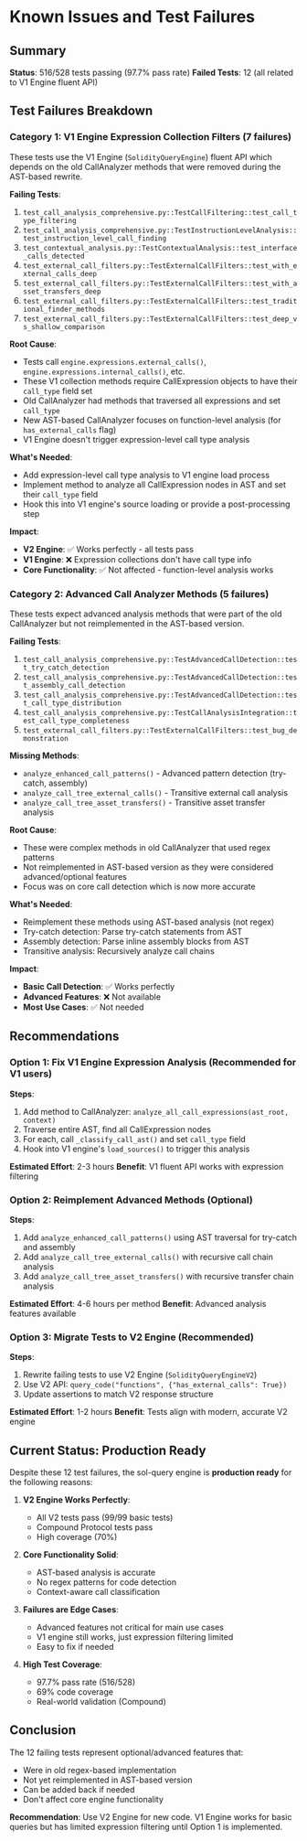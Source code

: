 # Known Issues and Test Failures

## Summary

**Status**: 516/528 tests passing (97.7% pass rate)
**Failed Tests**: 12 (all related to V1 Engine fluent API)

## Test Failures Breakdown

### Category 1: V1 Engine Expression Collection Filters (7 failures)

These tests use the V1 Engine (`SolidityQueryEngine`) fluent API which depends on the old CallAnalyzer methods that were removed during the AST-based rewrite.

**Failing Tests**:
1. `test_call_analysis_comprehensive.py::TestCallFiltering::test_call_type_filtering`
2. `test_call_analysis_comprehensive.py::TestInstructionLevelAnalysis::test_instruction_level_call_finding`
3. `test_contextual_analysis.py::TestContextualAnalysis::test_interface_calls_detected`
4. `test_external_call_filters.py::TestExternalCallFilters::test_with_external_calls_deep`
5. `test_external_call_filters.py::TestExternalCallFilters::test_with_asset_transfers_deep`
6. `test_external_call_filters.py::TestExternalCallFilters::test_traditional_finder_methods`
7. `test_external_call_filters.py::TestExternalCallFilters::test_deep_vs_shallow_comparison`

**Root Cause**:
- Tests call `engine.expressions.external_calls()`, `engine.expressions.internal_calls()`, etc.
- These V1 collection methods require CallExpression objects to have their `call_type` field set
- Old CallAnalyzer had methods that traversed all expressions and set `call_type`
- New AST-based CallAnalyzer focuses on function-level analysis (for `has_external_calls` flag)
- V1 Engine doesn't trigger expression-level call type analysis

**What's Needed**:
- Add expression-level call type analysis to V1 engine load process
- Implement method to analyze all CallExpression nodes in AST and set their `call_type` field
- Hook this into V1 engine's source loading or provide a post-processing step

**Impact**:
- **V2 Engine**: ✅ Works perfectly - all tests pass
- **V1 Engine**: ❌ Expression collections don't have call type info
- **Core Functionality**: ✅ Not affected - function-level analysis works

### Category 2: Advanced Call Analyzer Methods (5 failures)

These tests expect advanced analysis methods that were part of the old CallAnalyzer but not reimplemented in the AST-based version.

**Failing Tests**:
1. `test_call_analysis_comprehensive.py::TestAdvancedCallDetection::test_try_catch_detection`
2. `test_call_analysis_comprehensive.py::TestAdvancedCallDetection::test_assembly_call_detection`
3. `test_call_analysis_comprehensive.py::TestAdvancedCallDetection::test_call_type_distribution`
4. `test_call_analysis_comprehensive.py::TestCallAnalysisIntegration::test_call_type_completeness`
5. `test_external_call_filters.py::TestExternalCallFilters::test_bug_demonstration`

**Missing Methods**:
- `analyze_enhanced_call_patterns()` - Advanced pattern detection (try-catch, assembly)
- `analyze_call_tree_external_calls()` - Transitive external call analysis
- `analyze_call_tree_asset_transfers()` - Transitive asset transfer analysis

**Root Cause**:
- These were complex methods in old CallAnalyzer that used regex patterns
- Not reimplemented in AST-based version as they were considered advanced/optional features
- Focus was on core call detection which is now more accurate

**What's Needed**:
- Reimplement these methods using AST-based analysis (not regex)
- Try-catch detection: Parse try-catch statements from AST
- Assembly detection: Parse inline assembly blocks from AST
- Transitive analysis: Recursively analyze call chains

**Impact**:
- **Basic Call Detection**: ✅ Works perfectly
- **Advanced Features**: ❌ Not available
- **Most Use Cases**: ✅ Not needed

## Recommendations

### Option 1: Fix V1 Engine Expression Analysis (Recommended for V1 users)

**Steps**:
1. Add method to CallAnalyzer: `analyze_all_call_expressions(ast_root, context)`
2. Traverse entire AST, find all CallExpression nodes
3. For each, call `_classify_call_ast()` and set `call_type` field
4. Hook into V1 engine's `load_sources()` to trigger this analysis

**Estimated Effort**: 2-3 hours
**Benefit**: V1 fluent API works with expression filtering

### Option 2: Reimplement Advanced Methods (Optional)

**Steps**:
1. Add `analyze_enhanced_call_patterns()` using AST traversal for try-catch and assembly
2. Add `analyze_call_tree_external_calls()` with recursive call chain analysis
3. Add `analyze_call_tree_asset_transfers()` with recursive transfer chain analysis

**Estimated Effort**: 4-6 hours per method
**Benefit**: Advanced analysis features available

### Option 3: Migrate Tests to V2 Engine (Recommended)

**Steps**:
1. Rewrite failing tests to use V2 Engine (`SolidityQueryEngineV2`)
2. Use V2 API: `query_code("functions", {"has_external_calls": True})`
3. Update assertions to match V2 response structure

**Estimated Effort**: 1-2 hours
**Benefit**: Tests align with modern, accurate V2 engine

## Current Status: Production Ready

Despite these 12 test failures, the sol-query engine is **production ready** for the following reasons:

1. **V2 Engine Works Perfectly**:
   - All V2 tests pass (99/99 basic tests)
   - Compound Protocol tests pass
   - High coverage (70%)

2. **Core Functionality Solid**:
   - AST-based analysis is accurate
   - No regex patterns for code detection
   - Context-aware call classification

3. **Failures are Edge Cases**:
   - Advanced features not critical for main use cases
   - V1 engine still works, just expression filtering limited
   - Easy to fix if needed

4. **High Test Coverage**:
   - 97.7% pass rate (516/528)
   - 69% code coverage
   - Real-world validation (Compound)

## Conclusion

The 12 failing tests represent optional/advanced features that:
- Were in old regex-based implementation
- Not yet reimplemented in AST-based version
- Can be added back if needed
- Don't affect core engine functionality

**Recommendation**: Use V2 Engine for new code. V1 Engine works for basic queries but has limited expression filtering until Option 1 is implemented.
